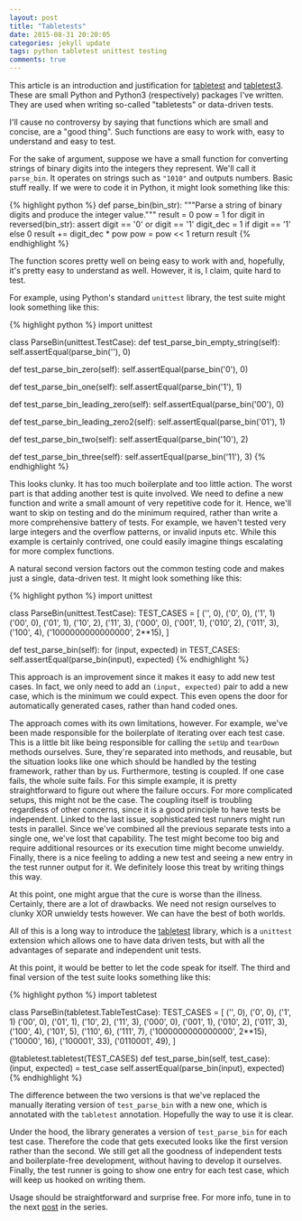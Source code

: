 ```yaml
---
layout: post
title: "Tabletests"
date: 2015-08-31 20:20:05
categories: jekyll update
tags: python tabletest unittest testing
comments: true
---
```

This article is an introduction and justification for [tabletest][tabletest] and [tabletest3][tabletest3]. These are small Python and Python3 (respectively) packages I've written. They are used when writing so-called "tabletests" or data-driven tests.

I'll cause no controversy by saying that functions which are small and concise, are a "good thing". Such functions are easy to work with, easy to understand and easy to test.

For the sake of argument, suppose we have a small function for converting strings of binary digits into the integers they represent. We'll call it `parse_bin`. It operates on strings such as `"1010"` and outputs numbers. Basic stuff really. If we were to code it in Python, it might look something like this:

{% highlight python %}
def parse_bin(bin_str):
  """Parse a string of binary digits and produce the integer value."""
  result = 0
  pow = 1
  for digit in reversed(bin_str):
    assert digit == '0' or digit == '1'
    digit_dec = 1 if digit == '1' else 0
    result += digit_dec * pow
    pow = pow << 1
  return result
{% endhighlight %}

The function scores pretty well on being easy to work with and, hopefully, it's pretty easy to understand as well. However, it is, I claim, quite hard to test.

For example, using Python's standard `unittest` library, the test suite might look something like this:

{% highlight python %}
import unittest

class ParseBin(unittest.TestCase):
  def test_parse_bin_empty_string(self):
    self.assertEqual(parse_bin(''), 0)

  def test_parse_bin_zero(self):
    self.assertEqual(parse_bin('0'), 0)

  def test_parse_bin_one(self):
    self.assertEqual(parse_bin('1'), 1)

  def test_parse_bin_leading_zero(self):
    self.assertEqual(parse_bin('00'), 0)

  def test_parse_bin_leading_zero2(self):
    self.assertEqual(parse_bin('01'), 1)

  def test_parse_bin_two(self):
    self.assertEqual(parse_bin('10'), 2)

  def test_parse_bin_three(self):
    self.assertEqual(parse_bin('11'), 3)
{% endhighlight %}

This looks clunky. It has too much boilerplate and too little action. The worst part is that adding another test is quite involved. We need to define a new function and write a small amount of very repetitive code for it. Hence, we'll want to skip on testing and do the minimum required, rather than write a more comprehensive battery of tests. For example, we haven't tested very large integers and the overflow patterns, or invalid inputs etc. While this example is certainly contrived, one could easily imagine things escalating for more complex functions.

A natural second version factors out the common testing code and makes just a single, data-driven test. It might look something like this:

{% highlight python %}
import unittest

class ParseBin(unittest.TestCase):
  TEST_CASES = [
    ('', 0),
    ('0', 0),
    ('1', 1)
    ('00', 0),
    ('01', 1),
    ('10', 2),
    ('11', 3),
    ('000', 0),
    ('001', 1),
    ('010', 2),
    ('011', 3),
    ('100', 4),
    ('1000000000000000', 2**15),
    ]

  def test_parse_bin(self):
    for (input, expected) in TEST_CASES:
      self.assertEqual(parse_bin(input), expected)
{% endhighlight %}

This approach is an improvement since it makes it easy to add new test cases. In fact, we only need to add an `(input, expected)` pair to add a new case, which is the minimum we could expect. This even opens the door for automatically generated cases, rather than hand coded ones.

The approach comes with its own limitations, however. For example, we've been made responsible for the boilerplate of iterating over each test case. This is a little bit like being responsible for calling the `setUp` and `tearDown` methods ourselves. Sure, they're separated into methods, and reusable, but the situation looks like one which should be handled by the testing framework, rather than by us. Furthermore, testing is coupled. If one case fails, the whole suite fails. For this simple example, it is pretty straightforward to figure out where the failure occurs. For more complicated setups, this might not be the case. The coupling itself is troubling regardless of other concerns, since it is a good principle to have tests be independent. Linked to the last issue, sophisticated test runners might run tests in parallel. Since we've combined all the previous separate tests into a single one, we've lost that capability. The test might become too big and require additional resources or its execution time might become unwieldy. Finally, there is a nice feeling to adding a new test and seeing a new entry in the test runner output for it. We definitely loose this treat by writing things this way.

At this point, one might argue that the cure is worse than the illness. Certainly, there are a lot of drawbacks. We need not resign ourselves to clunky XOR unwieldy tests however. We can have the best of both worlds.

All of this is a long way to introduce the [tabletest][tabletest] library, which is a `unittest` extension which allows one to have data driven tests, but with all the advantages of separate and independent unit tests.

At this point, it would be better to let the code speak for itself. The third and final version of the test suite looks something like this:

{% highlight python %}
import tabletest

class ParseBin(tabletest.TableTestCase):
  TEST_CASES = [
    ('', 0),
    ('0', 0),
    ('1', 1)
    ('00', 0),
    ('01', 1),
    ('10', 2),
    ('11', 3),
    ('000', 0),
    ('001', 1),
    ('010', 2),
    ('011', 3),
    ('100', 4),
    ('101', 5),
    ('110', 6),
    ('111', 7),
    ('1000000000000000', 2**15),
    ('10000', 16),
    ('100001', 33),
    ('0110001', 49),
    ]

  @tabletest.tabletest(TEST_CASES)
  def test_parse_bin(self, test_case):
    (input, expected) = test_case
    self.assertEqual(parse_bin(input), expected)
{% endhighlight %}

The difference between the two versions is that we've replaced the manually iterating version of `test_parse_bin` with a new one, which is annotated with the `tabletest` annotation. Hopefully the way to use it is clear.

Under the hood, the library generates a version of `test_parse_bin` for each test case. Therefore the code that gets executed looks like the first version rather than the second. We still get all the goodness of independent tests and boilerplate-free development, without having to develop it ourselves. Finally, the test runner is going to show one entry for each test case, which will keep us hooked on writing them.

Usage should be straightforward and surprise free. For more info, tune in to the next [post][how-tabletest-works] in the series.

[tabletest]: https://github.com/horia141/tabletest
[tabletest3]: https://github.com/horia141/tabletest3
[how-tabletest-works]: /jekyll/update/2015/09/08/how-tabletest-works.html